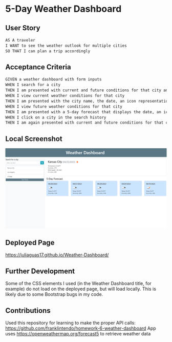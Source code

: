 # 5-Day Weather Dashboard

## User Story

```md
AS A traveler
I WANT to see the weather outlook for multiple cities
SO THAT I can plan a trip accordingly
```

## Acceptance Criteria

```md
GIVEN a weather dashboard with form inputs
WHEN I search for a city
THEN I am presented with current and future conditions for that city and that city is added to the search history
WHEN I view current weather conditions for that city
THEN I am presented with the city name, the date, an icon representation of weather conditions, the temperature, the humidity, and the the wind speed
WHEN I view future weather conditions for that city
THEN I am presented with a 5-day forecast that displays the date, an icon representation of weather conditions, the temperature, the wind speed, and the humidity
WHEN I click on a city in the search history
THEN I am again presented with current and future conditions for that city
```
## Local Screenshot
![Dashboard](assets/images/dashboard.png)

## Deployed Page
https://juliaguas17.github.io/Weather-Dashboard/

## Further Development
Some of the CSS elements I used (in the Weather Dashboard title, for example) do not load on the deployed page, but will load locally. This is likely due to some Bootstrap bugs in my code.

## Contributions
Used this repository for learning to make the proper API calls: https://github.com/franklintendo/homework-6-weather-dashboard
App uses https://openweathermap.org/forecast5 to retrieve weather data
